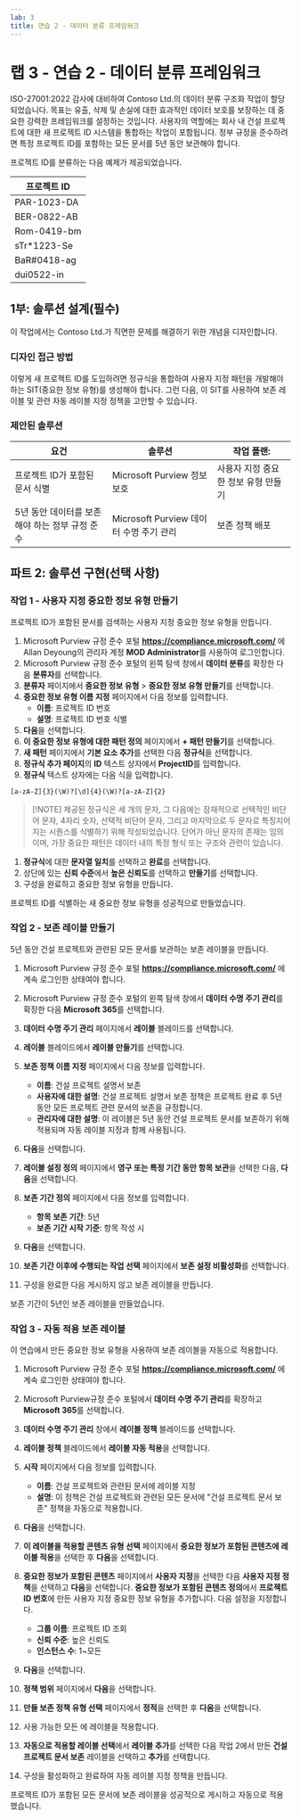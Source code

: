 ```yaml
---
lab: 3
title: 연습 2 - 데이터 분류 프레임워크
---
```



# 랩 3 - 연습 2 - 데이터 분류 프레임워크

ISO-27001:2022 감사에 대비하여 Contoso Ltd.의 데이터 분류 구조화 작업이 할당되었습니다. 목표는 유출, 삭제 및 손실에 대한 효과적인 데이터 보호를 보장하는 데 중요한 강력한 프레임워크를 설정하는 것입니다. 사용자의 역할에는 회사 내 건설 프로젝트에 대한 새 프로젝트 ID 시스템을 통합하는 작업이 포함됩니다. 정부 규정을 준수하려면 특정 프로젝트 ID를 포함하는 모든 문서를 5년 동안 보관해야 합니다.

프로젝트 ID를 분류하는 다음 예제가 제공되었습니다.

|프로젝트 ID|
|----|
|PAR-1023-DA|
|BER-0822-AB|
|Rom-0419-bm|
|sTr*1223-Se|
|BaR#0418-ag|
|dui0522-in|

## 1부: 솔루션 설계(필수)

이 작업에서는 Contoso Ltd.가 직면한 문제를 해결하기 위한 개념을 디자인합니다.

### 디자인 접근 방법

이렇게 새 프로젝트 ID를 도입하려면 정규식을 통합하여 사용자 지정 패턴을 개발해야 하는 SIT(중요한 정보 유형)를 생성해야 합니다. 그런 다음, 이 SIT를 사용하여 보존 레이블 및 관련 자동 레이블 지정 정책을 고안할 수 있습니다.

### 제안된 솔루션

|요건|솔루션|작업 플랜:|
|----|----|----|
|프로젝트 ID가 포함된 문서 식별|Microsoft Purview 정보 보호|사용자 지정 중요한 정보 유형 만들기|
|5년 동안 데이터를 보존해야 하는 정부 규정 준수| Microsoft Purview 데이터 수명 주기 관리|보존 정책 배포|

## 파트 2: 솔루션 구현(선택 사항)

### 작업 1 - 사용자 지정 중요한 정보 유형 만들기

프로젝트 ID가 포함된 문서를 검색하는 사용자 지정 중요한 정보 유형을 만듭니다.

1. Microsoft Purview 규정 준수 포털 **https://compliance.microsoft.com/** 에 Allan Deyoung의 관리자 계정 **MOD Administrator**를 사용하여 로그인합니다.
1. Microsoft Purview 규정 준수 포털의 왼쪽 탐색 창에서 **데이터 분류**를 확장한 다음 **분류자**를 선택합니다.
3. **분류자** 페이지에서 **중요한 정보 유형** > **중요한 정보 유형 만들기**를 선택합니다.
4. **중요한 정보 유형 이름 지정** 페이지에서 다음 정보를 입력합니다.
    - **이름**: 프로젝트 ID 번호
    - **설명**: 프로젝트 ID 번호 식별
1. **다음**을 선택합니다.
1. **이 중요한 정보 유형에 대한 패턴 정의** 페이지에서 **+ 패턴 만들기**를 선택합니다.
1. **새 패턴** 페이지에서 **기본 요소 추가**를 선택한 다음 **정규식**을 선택합니다.
1. **정규식 추가 페이지**의 **ID** 텍스트 상자에서 **ProjectID**를 입력합니다.
1. **정규식** 텍스트 상자에는 다음 식을 입력합니다.

```
[a-zA-Z]{3}(\W)?[\d]{4}(\W)?[a-zA-Z]{2}
```

> [!NOTE] 제공된 정규식은 세 개의 문자, 그 다음에는 잠재적으로 선택적인 비단어 문자, 4자리 숫자, 선택적 비단어 문자, 그리고 마지막으로 두 문자로 특징지어지는 시퀀스를 식별하기 위해 작성되었습니다. 단어가 아닌 문자의 존재는 임의이며, 가장 중요한 패턴은 데이터 내의 특정 형식 또는 구조와 관련이 있습니다.

1. **정규식**에 대한 **문자열 일치**를 선택하고 **완료**를 선택합니다.
1. 상단에 있는 **신뢰 수준**에서 **높은 신뢰도**를 선택하고 **만들기**를 선택합니다.
1. 구성을 완료하고 중요한 정보 유형을 만듭니다.

프로젝트 ID를 식별하는 새 중요한 정보 유형을 성공적으로 만들었습니다.

### 작업 2 - 보존 레이블 만들기

5년 동안 건설 프로젝트와 관련된 모든 문서를 보관하는 보존 레이블을 만듭니다.

1. Microsoft Purview 규정 준수 포털 **https://compliance.microsoft.com/** 에 계속 로그인한 상태여야 합니다.
1. Microsoft Purview 규정 준수 포털의 왼쪽 탐색 창에서 **데이터 수명 주기 관리**를 확장한 다음 **Microsoft 365**를 선택합니다.
1. **데이터 수명 주기 관리** 페이지에서 **레이블** 블레이드를 선택합니다.
1. **레이블** 블레이드에서 **레이블 만들기**를 선택합니다.
1. **보존 정책 이름 지정** 페이지에서 다음 정보를 입력합니다.

    - **이름**: 건설 프로젝트 설명서 보존
    - **사용자에 대한 설명**: 건설 프로젝트 설명서 보존 정책은 프로젝트 완료 후 5년 동안 모든 프로젝트 관련 문서의 보존을 규정합니다.
    - **관리자에 대한 설명**: 이 레이블은 5년 동안 건설 프로젝트 문서를 보존하기 위해 적용되며 자동 레이블 지정과 함께 사용됩니다.

1. **다음**을 선택합니다.
1. **레이블 설정 정의** 페이지에서 **영구 또는 특정 기간 동안 항목 보관**을 선택한 다음, **다음**을 선택합니다.
1. **보존 기간 정의** 페이지에서 다음 정보를 입력합니다.

    - **항목 보존 기간**: 5년
    - **보존 기간 시작 기준**: 항목 작성 시

1. **다음**을 선택합니다.
1. **보존 기간 이후에 수행되는 작업 선택** 페이지에서 **보존 설정 비활성화**를 선택합니다.
1. 구성을 완료한 다음 게시하지 않고 보존 레이블을 만듭니다.

보존 기간이 5년인 보존 레이블을 만들었습니다.

### 작업 3 - 자동 적용 보존 레이블

이 연습에서 만든 중요한 정보 유형을 사용하여 보존 레이블을 자동으로 적용합니다.

1. Microsoft Purview 규정 준수 포털 **https://compliance.microsoft.com/** 에 계속 로그인한 상태여야 합니다.
1. Microsoft Purview규정 준수 포털에서 **데이터 수명 주기 관리**를 확장하고 **Microsoft 365**를 선택합니다.
1. **데이터 수명 주기 관리** 창에서 **레이블 정책** 블레이드를 선택합니다.
1. **레이블 정책** 블레이드에서 **레이블 자동 적용**을 선택합니다.
1. **시작** 페이지에서 다음 정보를 입력합니다.

    - **이름**: 건설 프로젝트와 관련된 문서에 레이블 지정
    - **설명**: 이 정책은 건설 프로젝트와 관련된 모든 문서에 "건설 프로젝트 문서 보존" 정책을 자동으로 적용합니다.

1. **다음**을 선택합니다.
1. **이 레이블을 적용할 콘텐츠 유형 선택** 페이지에서 **중요한 정보가 포함된 콘텐츠에 레이블 적용**을 선택한 후 **다음**을 선택합니다.
1. **중요한 정보가 포함된 콘텐츠** 페이지에서 **사용자 지정**을 선택한 다음 **사용자 지정 정책**을 선택하고 **다음**을 선택합니다.
**중요한 정보가 포함된 콘텐츠 정의**에서 **프로젝트 ID 번호**에 만든 사용자 지정 중요한 정보 유형을 추가합니다. 다음 설정을 지정합니다.

    - **그룹 이름**: 프로젝트 ID 조회
    - **신뢰 수준**: 높은 신뢰도
    - **인스턴스 수**: 1~모든

1. **다음**을 선택합니다.
1. **정책 범위** 페이지에서 **다음**을 선택합니다.
1. **만들 보존 정책 유형 선택** 페이지에서 **정적**을 선택한 후 **다음**을 선택합니다.
1. 사용 가능한 모든 에 레이블을 적용합니다.
1. **자동으로 적용할 레이블 선택**에서 **레이블 추가**를 선택한 다음 작업 2에서 만든 **건설 프로젝트 문서 보존** 레이블을 선택하고 **추가**를 선택합니다.
1. 구성을 활성화하고 완료하여 자동 레이블 지정 정책을 만듭니다.

프로젝트 ID가 포함된 모든 문서에 보존 레이블을 성공적으로 게시하고 자동으로 적용했습니다.